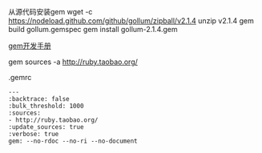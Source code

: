 从源代码安装gem
    wget -c https://nodeload.github.com/github/gollum/zipball/v2.1.4
    unzip v2.1.4
    gem build gollum.gemspec
    gem install gollum-2.1.4.gem

[gem开发手册](https://github.com/radar/guides/blob/master/gem-development.md)

gem sources -a http://ruby.taobao.org/

.gemrc

```
---
:backtrace: false
:bulk_threshold: 1000
:sources:
- http://ruby.taobao.org/
:update_sources: true
:verbose: true
gem: --no-rdoc --no-ri --no-document
```
